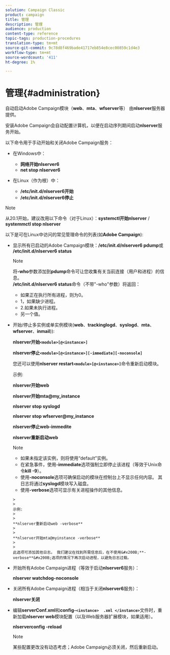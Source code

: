```yaml
---
solution: Campaign Classic
product: campaign
title: 管理
description: 管理
audience: production
content-type: reference
topic-tags: production-procedures
translation-type: tm+mt
source-git-commit: 9c78d8f469bade41717eb854e8cec00859c1d4e3
workflow-type: tm+mt
source-wordcount: '411'
ht-degree: 1%

---
```



# 管理{#administration}

自动启动Adobe Campaign模块（**web**、**mta**、**wfserver**&#x200B;等） 由&#x200B;**nlserver**&#x200B;服务器提供。

安装Adobe Campaign会自动配置计算机，以便在启动序列期间启动&#x200B;**nlserver**&#x200B;服务开始。

以下命令用于手动开始和关闭Adobe Campaign服务：

* 在Windows中：

   * **网络开始nlserver6**
   * **net stop nlserver6**

* 在Linux（作为根）中：

   * **/etc/init.d/nlserver6开始**
   * **/etc/init.d/nlserver6停止**

>[!NOTE]
>
>从20.1开始，建议改用以下命令（对于Linux）：**systemctl开始nlserver** / **systemmctl stop nlserver**

以下是可在Linux中访问的常见管理命令的列表(如&#x200B;**Adobe Campaign**):

* 显示所有已启动的Adobe Campaign模块：**/etc/init.d/nlserver6 pdump**&#x200B;或&#x200B;**/etc/init.d/nlserver6 status**

   >[!NOTE]
   >
   >将&#x200B;**-who**&#x200B;参数添加到&#x200B;**pdump**&#x200B;命令可让您收集有关当前连接（用户和进程）的信息。\
   >**/etc/init.d/nlserver6 status**&#x200B;命令（不带&quot;-who&quot;参数）将返回：
   >
   >    * 如果正在执行所有进程，则为0。
   >    * 1，如果缺少进程。
   >    * 2.如果未执行进程。
   >    * 另一个值。


* 开始/停止多实例或单实例模块(**web**、**trackinglogd**、**syslogd**、**mta**、**wfserver**、**inmail**)):

   **nlserver开始`<module>[@<instance>]`**

   **nlserver停止`<module>[@<instance>][-immediate][-noconsole]`**

   您还可以使用&#x200B;**nlserver restart`<module>[@<instance>]`**&#x200B;命令重新启动模块。

   示例:

   **nlserver开始web**

   **nlserver开始mta@my_instance**

   **nlserver stop syslogd**

   **nlserver stop wfserver@my_instance**

   **nlserver停止web-immedite**

   **nlserver重新启动web**

   >[!NOTE]
   >
   >* 如果未指定该实例，则将使用“default”实例。
   >* 在紧急事件，使用&#x200B;**-immediate**&#x200B;选项强制立即停止该进程（等效于Unix命令&#x200B;**kill -9**）。
   >* 使用&#x200B;**-noconsole**&#x200B;选项可确保启动的模块在控制台上不显示任何内容。 其日志将通过&#x200B;**syslogd**&#x200B;模块写入磁盘。
   >* 使用&#x200B;**-verbose**&#x200B;选项可显示有关进程操作的其他信息。

      >
      >   
      示例:
      >
      >   
      **nlserver重新启动web -verbose**
      >
      >   
      **nlserver开始mta@myinstance -verbose**
      >
      >   
      此选项可添加其他日志。 我们建议在找到所需信息后，在不使用&#x200B;**-verbose**&#x200B;选项的情况下再次启动进程，以避免日志过载。


* 开始所有Adobe Campaign进程（等效于启动&#x200B;**nlserver6**&#x200B;服务）：

   **nlserver watchdog-noconsole**

* 关闭所有Adobe Campaign进程（相当于关闭&#x200B;**nlserver6**&#x200B;服务）：

   **nlserver关闭**

* 编辑&#x200B;**serverConf.xml**&#x200B;和&#x200B;**config-`<instance>  .xml </instance>`**&#x200B;文件时，重新加载&#x200B;**nlserver web**&#x200B;模块配置（以及Web服务器扩展模块，如果适用）。

   **nlserverconfig -reload**

   >[!NOTE]
   >
   >某些配置更改没有动态考虑；Adobe Campaign必须关闭，然后重新启动。

